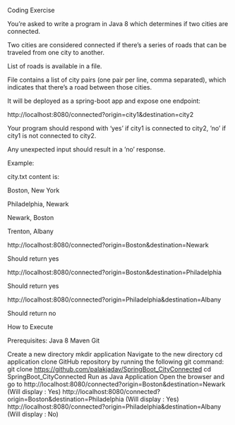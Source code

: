 Coding Exercise

You’re asked to write a program in Java 8 which determines if two cities are connected.

Two cities are considered connected if there’s a series of roads that can be traveled from one city to another.

 

List of roads is available in a file.

File contains a list of city pairs (one pair per line, comma separated), which indicates that there’s a road between those cities.

 

It will be deployed as a spring-boot app and expose one endpoint:

http://localhost:8080/connected?origin=city1&destination=city2

 

Your program should respond with ‘yes’ if city1 is connected to city2, ’no’ if city1 is not connected to city2.

Any unexpected input should result in a ’no’ response.

 

Example:

city.txt content is:

Boston, New York

Philadelphia, Newark

Newark, Boston

Trenton, Albany

 

http://localhost:8080/connected?origin=Boston&destination=Newark

Should return yes

http://localhost:8080/connected?origin=Boston&destination=Philadelphia

Should return yes

http://localhost:8080/connected?origin=Philadelphia&destination=Albany

Should return no


How to Execute


Prerequisites:
Java 8
Maven
Git


Create a new directory mkdir application
Navigate to the new directory cd application
clone GitHub repository by running the following git command:
git clone https://github.com/palakjadav/SpringBoot_CityConnected
cd SpringBoot_CityConnected
Run as Java Application
Open the browser and go to http://localhost:8080/connected?origin=Boston&destination=Newark (Will display : Yes)
http://localhost:8080/connected?origin=Boston&destination=Philadelphia (Will display : Yes)
http://localhost:8080/connected?origin=Philadelphia&destination=Albany (Will display : No)
